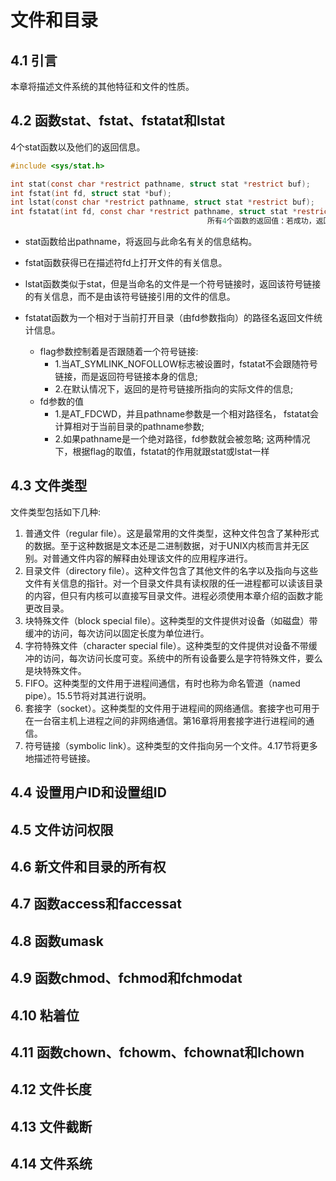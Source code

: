 # 文件和目录

## 4.1 引言

本章将描述文件系统的其他特征和文件的性质。

## 4.2 函数stat、fstat、fstatat和lstat

4个stat函数以及他们的返回信息。

```c
#include <sys/stat.h>

int stat(const char *restrict pathname, struct stat *restrict buf);
int fstat(int fd, struct stat *buf);
int lstat(const char *restrict pathname, struct stat *restrict buf);
int fstatat(int fd, const char *restrict pathname, struct stat *restrict buf, int flag);
											所有4个函数的返回值：若成功，返回0；若出错，返回-1
```

* stat函数给出pathname，将返回与此命名有关的信息结构。

* fstat函数获得已在描述符fd上打开文件的有关信息。

* lstat函数类似于stat，但是当命名的文件是一个符号链接时，返回该符号链接的有关信息，而不是由该符号链接引用的文件的信息。

* fstatat函数为一个相对于当前打开目录（由fd参数指向）的路径名返回文件统计信息。

    * flag参数控制着是否跟随着一个符号链接:
       * 1.当AT_SYMLINK_NOFOLLOW标志被设置时，fstatat不会跟随符号链接，而是返回符号链接本身的信息;
       * 2.在默认情况下，返回的是符号链接所指向的实际文件的信息;
    * fd参数的值
       * 1.是AT_FDCWD，并且pathname参数是一个相对路径名， fstatat会计算相对于当前目录的pathname参数;
       * 2.如果pathname是一个绝对路径，fd参数就会被忽略;
    这两种情况下，根据flag的取值，fstatat的作用就跟stat或lstat一样

## 4.3 文件类型

文件类型包括如下几种:

1. 普通文件（regular file）。这是最常用的文件类型，这种文件包含了某种形式的数据。至于这种数据是文本还是二进制数据，对于UNIX内核而言并无区别。对普通文件内容的解释由处理该文件的应用程序进行。
2. 目录文件（directory file）。这种文件包含了其他文件的名字以及指向与这些文件有关信息的指针。对一个目录文件具有读权限的任一进程都可以读该目录的内容，但只有内核可以直接写目录文件。进程必须使用本章介绍的函数才能更改目录。
3. 块特殊文件（block special file）。这种类型的文件提供对设备（如磁盘）带缓冲的访问，每次访问以固定长度为单位进行。
4. 字符特殊文件（character special file）。这种类型的文件提供对设备不带缓冲的访问，每次访问长度可变。系统中的所有设备要么是字符特殊文件，要么是块特殊文件。
5. FIFO。这种类型的文件用于进程间通信，有时也称为命名管道（named pipe）。15.5节将对其进行说明。
6. 套接字（socket）。这种类型的文件用于进程间的网络通信。套接字也可用于在一台宿主机上进程之间的非网络通信。第16章将用套接字进行进程间的通信。
7. 符号链接（symbolic link）。这种类型的文件指向另一个文件。4.17节将更多地描述符号链接。

## 4.4 设置用户ID和设置组ID



## 4.5 文件访问权限

## 4.6 新文件和目录的所有权

## 4.7 函数access和faccessat

## 4.8 函数umask

## 4.9 函数chmod、fchmod和fchmodat

## 4.10 粘着位

## 4.11 函数chown、fchowm、fchownat和lchown

## 4.12 文件长度

## 4.13 文件截断

## 4.14 文件系统